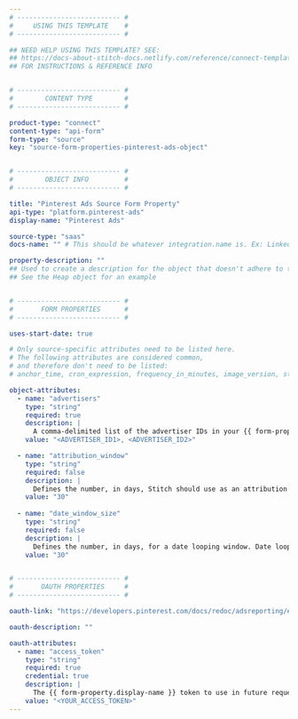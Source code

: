 ```yaml
---
# -------------------------- #
#     USING THIS TEMPLATE    #
# -------------------------- #

## NEED HELP USING THIS TEMPLATE? SEE:
## https://docs-about-stitch-docs.netlify.com/reference/connect-templates/destination-form-property/
## FOR INSTRUCTIONS & REFERENCE INFO


# -------------------------- #
#        CONTENT TYPE        #
# -------------------------- #

product-type: "connect"
content-type: "api-form"
form-type: "source"
key: "source-form-properties-pinterest-ads-object"


# -------------------------- #
#        OBJECT INFO         #
# -------------------------- #

title: "Pinterest Ads Source Form Property"
api-type: "platform.pinterest-ads"
display-name: "Pinterest Ads"

source-type: "saas"
docs-name: "" # This should be whatever integration.name is. Ex: LinkedIn Ads is linkedin-ads

property-description: ""
## Used to create a description for the object that doesn't adhere to the standard in _developers/connect/api/documentation/api-form-properties.html
## See the Heap object for an example


# -------------------------- #
#       FORM PROPERTIES      #
# -------------------------- #

uses-start-date: true

# Only source-specific attributes need to be listed here.
# The following attributes are considered common,
# and therefore don't need to be listed:
# anchor_time, cron_expression, frequency_in_minutes, image_version, start_date 

object-attributes:
  - name: "advertisers"
    type: "string"
    required: true
    description: |
      A comma-delimited list of the advertiser IDs in your {{ form-property.display-name }} account you want to replicate data from.
    value: "<ADVERTISER_ID1>, <ADVERTISER_ID2>"

  - name: "attribution_window"
    type: "string"
    required: false
    description: |
      Defines the number, in days, Stitch should use as an attribution window. To ensure your {{ form-property.display-name }} and Stitch settings align, we recommend using the same attribution window in Stitch that you use in {{ form-property.display-name }}. This option is only available to suppport users. Please only change if you understand the impact.
    value: "30"
    
  - name: "date_window_size"
    type: "string"
    required: false
    description: |
      Defines the number, in days, for a date looping window. Date looping will return records whose `from_date` and `to_date` fall between the number of days in the defined window size. This option is only available to suppport users. Please only change if you understand the impact.
    value: "30"    


# -------------------------- #
#       OAUTH PROPERTIES     #
# -------------------------- #

oauth-link: "https://developers.pinterest.com/docs/redoc/adsreporting/#section/User-Authorization/Start-the-OAuth-flow-(explicit-server-side)"

oauth-description: ""

oauth-attributes:
  - name: "access_token"
    type: "string"
    required: true
    credential: true
    description: |
      The {{ form-property.display-name }} token to use in future requests to the {{ form-property.display-name }} API, created after a successful OAuth handshake.
    value: "<YOUR_ACCESS_TOKEN>"    
---
```

